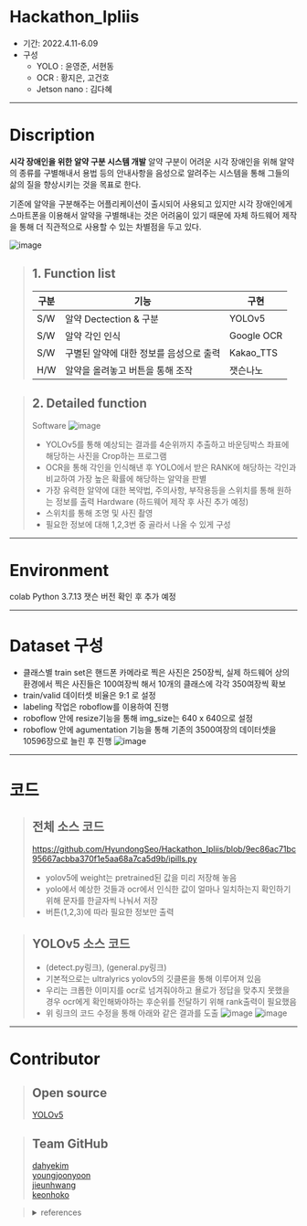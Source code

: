 # Hackathon_Ipliis
- 기간: 2022.4.11-6.09
- 구성
  - YOLO : 윤영준, 서현동
  - OCR  : 황지은, 고건호
  - Jetson nano  : 김다혜 
- - -

# Discription
**시각 장애인을 위한 알약 구분 시스템 개발**
알약 구분이 어려운 시각 장애인을 위해 알약의 종류를 구별해내서 용법 등의 안내사항을 음성으로 알려주는 시스템을 통해 그들의 삶의 질을 향상시키는 것을 목표로 한다.

기존에 알약을 구분해주는 어플리케이션이 출시되어 사용되고 있지만 시각 장애인에게 스마트폰을 이용해서 알약을 구별해내는 것은
어려움이 있기 때문에 자체 하드웨어 제작을 통해 더 직관적으로 사용할 수 있는 차별점을 두고 있다. 

![image](https://user-images.githubusercontent.com/97325633/172160610-50b52fe1-f850-4917-b1e2-cc9c44446f4c.png)


> ## 1. Function list
> 구분|기능|구현|
> |---|---|---|
> S/W|알약 Dectection & 구분|YOLOv5|
> S/W|알약 각인 인식|Google OCR|
> S/W|구별된 알약에 대한 정보를 음성으로 출력|Kakao_TTS|
> H/W|알약을 올려놓고 버튼을 통해 조작|잿슨나노|

> ## 2. Detailed function
> Software
> ![image](https://user-images.githubusercontent.com/97325633/172170402-b59a6cc8-f0e7-4149-a8ac-cb0c099470d0.png)
> - YOLOv5를 통해 예상되는 결과를 4순위까지 추출하고 바운딩박스 좌표에 해당하는 사진을 Crop하는 프로그램
> - OCR을 통해 각인을 인식해낸 후 YOLO에서 받은 RANK에 해당하는 각인과 비교하여 가장 높은 확률에 해당하는 알약을 판별
> - 가장 유력한 알약에 대한 복약법, 주의사항, 부작용등을 스위치를 통해 원하는 정보를 출력
> Hardware
> (하드웨어 제작 후 사진 추가 예정)
> - 스위치를 통해 조명 및 사진 촬영
> - 필요한 정보에 대해 1,2,3번 중 골라서 나올 수 있게 구성
- - -

# Environment 
colab Python 3.7.13
잿슨 버전 확인 후 추가 예정
- - -

# Dataset 구성
- 클래스별 train set은 핸드폰 카메라로 찍은 사진은 250장씩, 실제 하드웨어 상의 환경에서 찍은 사진들은 100여장씩 해서 
10개의 클래스에 각각 350여장씩 확보
- train/valid 데이터셋 비율은 9:1 로 설정
- labeling 작업은 roboflow를 이용하여 진행
- roboflow 안에 resize기능을 통해 img_size는 640 x 640으로 설정
- roboflow 안에 agumentation 기능을 통해 기존의 3500여장의 데이터셋을 10596장으로 늘린 후 진행 
![image](https://user-images.githubusercontent.com/97325633/172219026-f74d09a9-2108-41ad-acec-f277430e48f9.png)
- - - 

# 코드

>  ## 전체 소스 코드 
>  https://github.com/HyundongSeo/Hackathon_Ipliis/blob/9ec86ac71bc95667acbba370f1e5aa68a7ca5d9b/ipills.py
>  - yolov5에 weight는 pretrained된 값을 미리 저장해 놓음
> - yolo에서 예상한 것들과 ocr에서 인식한 값이 얼마나 일치하는지 확인하기 위해 문자를 한글자씩 나눠서 저장
> - 버튼(1,2,3)에 따라 필요한 정보만 출력

> ## YOLOv5 소스 코드
> - (detect.py링크), (general.py링크)
> - 기본적으로는 ultralyrics yolov5의 깃클론을 통해 이루어져 있음
> - 우리는 크롭한 이미지를 ocr로 넘겨줘야하고 욜로가 정답을 맞추지 못했을 경우 ocr에게 확인해봐야하는 후순위를 전달하기 위해 rank출력이 필요했음
> - 위 링크의 코드 수정을 통해 아래와 같은 결과를 도출
> ![image](https://user-images.githubusercontent.com/97325633/172222343-50850db8-63b9-4554-86e7-a6c4347b343f.png)
> ![image](https://user-images.githubusercontent.com/97325633/172222983-657f4116-92ac-4f01-a989-aed0fedf67f3.png)
- - - 

# Contributor
> ## Open source
> [YOLOv5](https://github.com/ultralytics/yolov5.git)


> ## Team GitHub  
> [dahyekim](https://github.com/dahyekim1oo2/Aiffel.git)  
> [youngjoonyoon](https://github.com/Yoon0527/AIFFEL_Project.git)  
> [jieunhwang](https://github.com/LumiHunter/Hackathon_Ipliis.git)  
> [keonhoko](https://github.com/GeonHoKo/AIFFEL-HACKATHON.git)  


> <details> 
> <summary>references</summary>
> [딥러닝을 이용한 자동 알약 인식, 성균관대학교 일반대학원(2021)](http://www.riss.kr/search/detail/DetailView.do?p_mat_type=be54d9b8bc7cdb09&control_no=b5c082324cf3b892ffe0bdc3ef48d419&outLink=K)  
> [딥러닝을 활용한 알약 인식 모델 연구, 국립 강릉원주대학교 컴퓨터공학과(2020)](https://manuscriptlink-society-file.s3-ap-northeast-1.amazonaws.com/kips/conference/2020fall/presentation/KIPS_C2020B0146.pdf)  
> [딥러닝을 활용한 알약 분석 어플리케이션, 인천대학교 정보통신공학과(2020)](https://manuscriptlink-society-file.s3-ap-northeast-1.amazonaws.com/kips/conference/2020fall/presentation/KIPS_C2020B0152.pdf)  
> [스마트폰으로 촬영된 알약 영상의 글자 및 형상 인식 방법, 서울대학교 대학원(2017)](https://s-space.snu.ac.kr/handle/10371/137361)  
> [알약 자동 인식을 위한 딥러닝 모델간 비교 및 검증, 멀티미디어학회(2019)](https://scienceon.kisti.re.kr/srch/selectPORSrchArticle.do?cn=JAKO201913747257285&dbt=NART)  
